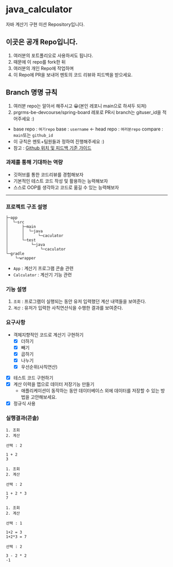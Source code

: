 # java_calculator
자바 계산기 구현 미션 Repository입니다.

## 이곳은 공개 Repo입니다.
1. 여러분의 포트폴리오로 사용하셔도 됩니다.
2. 때문에 이 repo를 fork한 뒤
3. 여러분의 개인 Repo에 작업하며 
4. 이 Repo에 PR을 보내어 멘토의 코드 리뷰와 피드백을 받으세요.

## Branch 명명 규칙
1.  여러분 repo는 알아서 해주시고 😀(본인 레포니 main으로 하셔두 되져)
2.  prgrms-be-devcourse/spring-board 레포로 PR시 branch는 gituser_id을 적어주세요 :)  
- base repo : `여기repo` base : `username` ← head repo : `여러분repo` compare : `main`또는 `github_id`
- 이 규칙은 멘토+팀원들과 정하여 진행해주세요 :) 
- 참고 : [Github 위치 및 피드백 기준 가이드](https://www.notion.so/backend-devcourse/Github-e1a0908a6bbf4aeaa5a62981499bb215)

### 과제를 통해 기대하는 역량

- 깃허브를 통한 코드리뷰를 경험해보자
- 기본적인 테스트 코드 작성 및 활용하는 능력해보자
- 스스로 OOP를 생각하고 코드로 옮길 수 있는 능력해보자

---- 
### 프로젝트 구조 설명
```
├─app
│  └─src
│      ├─main
│      │  └─java
│      │      └─caculator
│      └─test
│          └─java
│              └─caculator
└─gradle
    └─wrapper

```
- `App` : 계산기 프로그램 콘솔 관련  
- `Calculator` : 계산기 기능 관련

### 기능 설명
1. `조회` : 프로그램이 실행되는 동안 유저 입력했던 계산 내역들을 보여준다. 
2. `계산` : 유저가 입력한 사칙연산식을 수행한 결과를 보여준다.

### 요구사항

- 객체지향적인 코드로 계산기 구현하기
    - [X]  더하기
    - [X]  빼기
    - [X]  곱하기
    - [X]  나누기
    - [X]  우선순위(사칙연산)
- [X]  테스트 코드 구현하기
- [X]  계산 이력을 맵으로 데이터 저장기능 만들기
    - 애플리케이션이 동작하는 동안 데이터베이스 외에 데이터를 저장할 수 있는 방법을 고안해보세요.
- [X] 정규식 사용

### 실행결과(콘솔)
```
1. 조회
2. 계산

선택 : 2

1 + 2
3

1. 조회
2. 계산

선택 : 2

1 + 2 * 3
7

1. 조회
2. 계산

선택 : 1

1+2 = 3
1+2*3 = 7

선택 : 2

3 - 2 * 2
-1
```

